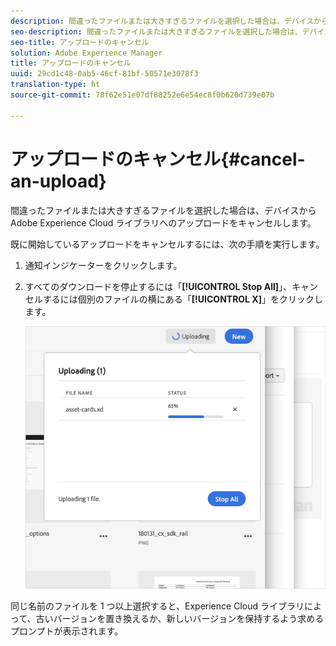 ```yaml
---
description: 間違ったファイルまたは大きすぎるファイルを選択した場合は、デバイスから Adobe Experience Cloud ライブラリへのアップロードをキャンセルします。
seo-description: 間違ったファイルまたは大きすぎるファイルを選択した場合は、デバイスから Adobe Experience Cloud ライブラリへのアップロードをキャンセルします。
seo-title: アップロードのキャンセル
solution: Adobe Experience Manager
title: アップロードのキャンセル
uuid: 29cd1c48-0ab5-46cf-81bf-50571e3078f3
translation-type: ht
source-git-commit: 78f62e51e07df88252e6e54ec8f0b620d739e07b

---
```



# アップロードのキャンセル{#cancel-an-upload}

間違ったファイルまたは大きすぎるファイルを選択した場合は、デバイスから Adobe Experience Cloud ライブラリへのアップロードをキャンセルします。

既に開始しているアップロードをキャンセルするには、次の手順を実行します。

1. 通知インジケーターをクリックします。
1. すべてのダウンロードを停止するには「**[!UICONTROL Stop All]**」、キャンセルするには個別のファイルの横にある「**[!UICONTROL X]**」をクリックします。

   ![](assets/library_uploading_in_progress.png)

同じ名前のファイルを 1 つ以上選択すると、Experience Cloud ライブラリによって、古いバージョンを置き換えるか、新しいバージョンを保持するよう求めるプロンプトが表示されます。
